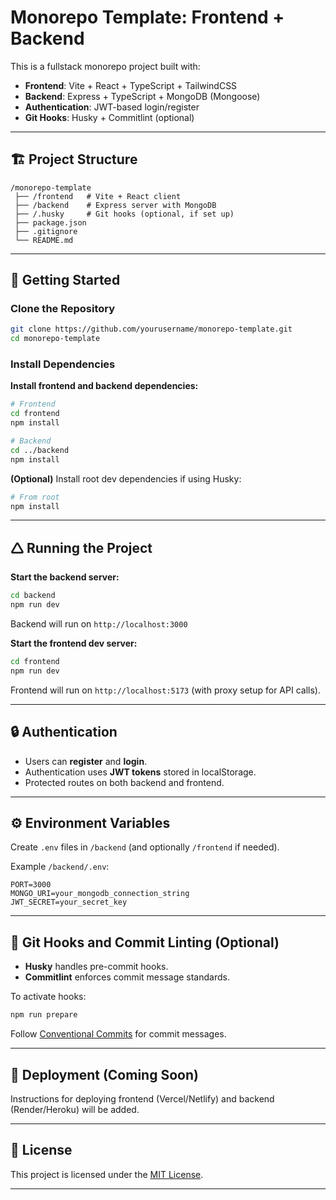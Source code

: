 # Monorepo Template: Frontend + Backend

This is a fullstack monorepo project built with:

- **Frontend**: Vite + React + TypeScript + TailwindCSS
- **Backend**: Express + TypeScript + MongoDB (Mongoose)
- **Authentication**: JWT-based login/register
- **Git Hooks**: Husky + Commitlint (optional)

---

## 🏗 Project Structure

```
/monorepo-template
 ├── /frontend   # Vite + React client
 ├── /backend    # Express server with MongoDB
 ├── /.husky     # Git hooks (optional, if set up)
 ├── package.json
 ├── .gitignore
 └── README.md
```

---

## 🚀 Getting Started

### Clone the Repository

```bash
git clone https://github.com/yourusername/monorepo-template.git
cd monorepo-template
```

### Install Dependencies

**Install frontend and backend dependencies:**

```bash
# Frontend
cd frontend
npm install

# Backend
cd ../backend
npm install
```

**(Optional)** Install root dev dependencies if using Husky:

```bash
# From root
npm install
```

---

## 🛆 Running the Project

**Start the backend server:**

```bash
cd backend
npm run dev
```

Backend will run on `http://localhost:3000`

**Start the frontend dev server:**

```bash
cd frontend
npm run dev
```

Frontend will run on `http://localhost:5173` (with proxy setup for API calls).

---

## 🔒 Authentication

- Users can **register** and **login**.
- Authentication uses **JWT tokens** stored in localStorage.
- Protected routes on both backend and frontend.

---

## ⚙️ Environment Variables

Create `.env` files in `/backend` (and optionally `/frontend` if needed).

Example `/backend/.env`:

```env
PORT=3000
MONGO_URI=your_mongodb_connection_string
JWT_SECRET=your_secret_key
```

---

## 🧹 Git Hooks and Commit Linting (Optional)

- **Husky** handles pre-commit hooks.
- **Commitlint** enforces commit message standards.

To activate hooks:

```bash
npm run prepare
```

Follow [Conventional Commits](https://www.conventionalcommits.org/en/v1.0.0/) for commit messages.

---

## 🚀 Deployment (Coming Soon)

Instructions for deploying frontend (Vercel/Netlify) and backend (Render/Heroku) will be added.

---

## 📄 License

This project is licensed under the [MIT License](LICENSE).

---
